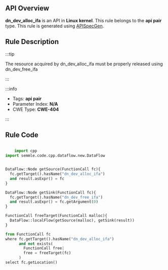 ---
---


## API Overview
**dn_dev_alloc_ifa** is an API in **Linux kernel**. This rule belongs to the **api pair** type. This rule is generated using [APISpecGen](../../tools/APISpecGen).
## Rule Description

:::tip

The resource acquired by dn_dev_alloc_ifa must be properly released using dn_dev_free_ifa

:::

:::info

- Tags: **api pair**
- Parameter Index: **N/A**
- CWE Type: **CWE-404**

:::

## Rule Code
```python

    import cpp
import semmle.code.cpp.dataflow.new.DataFlow


DataFlow::Node getSource(FunctionCall fc){
  fc.getTarget().hasName("dn_dev_alloc_ifa")
  and result.asExpr() = fc
}

DataFlow::Node getSink(FunctionCall fc){
  fc.getTarget().hasName("dn_dev_free_ifa")
  and result.asExpr() = fc.getArgument(0)
}

FunctionCall freeTarget(FunctionCall malloc){
  DataFlow::localFlow(getSource(malloc), getSink(result))
}

from FunctionCall fc
where fc.getTarget().hasName("dn_dev_alloc_ifa")
      and not exists(
        FunctionCall free| 
        free = freeTarget(fc)
      )
select fc.getLocation()

    
```